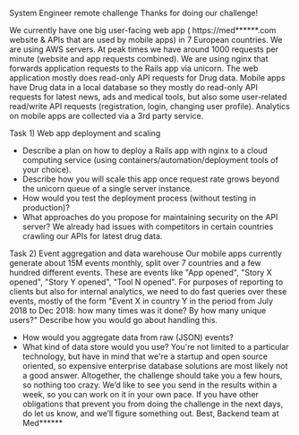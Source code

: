 System Engineer remote challenge
Thanks for doing our challenge!

We currently have one big user-facing web app ( https://med******.com website & APIs that are
used by mobile apps) in 7 European countries. We are using AWS servers. At peak times we
have around 1000 requests per minute (website and app requests combined). We are using
nginx that forwards application requests to the Rails app via unicorn.
The web application mostly does read-only API requests for Drug data.
Mobile apps have Drug data in a local database so they mostly do read-only API requests for
latest news, ads and medical tools, but also some user-related read/write API requests
(registration, login, changing user profile). Analytics on mobile apps are collected via a 3rd party
service.

Task 1) Web app deployment and scaling
- Describe a plan on how to deploy a Rails app with nginx to a cloud computing service (using
containers/automation/deployment tools of your choice).
- Describe how you will scale this app once request rate grows beyond the unicorn queue of a
single server instance.
- How would you test the deployment process (without testing in production)?
- What approaches do you propose for maintaining security on the API server? We already had
issues with competitors in certain countries crawling our APIs for latest drug data.

Task 2) Event aggregation and data warehouse
Our mobile apps currently generate about 15M events monthly, split over 7 countries and a few
hundred different events.
These are events like "App opened", "Story X opened", "Story Y opened", "Tool N opened". For
purposes of reporting to clients but also for internal analytics, we need to do fast queries over
these events, mostly of the form "Event X in country Y in the period from July 2018 to Dec 2018:
how many times was it done? By how many unique users?"
Describe how you would go about handling this.
- How would you aggregate data from raw (JSON) events?
- What kind of data store would you use?
You're not limited to a particular technology, but have in mind that we're a startup and open
source oriented, so expensive enterprise database solutions are most likely not a good answer.
Altogether, the challenge should take you a few hours, so nothing too crazy. We’d like to see
you send in the results within a week, so you can work on it in your own pace. If you have other
obligations that prevent you from doing the challenge in the next days, do let us know, and we’ll
figure something out.
Best,
Backend team at Med******